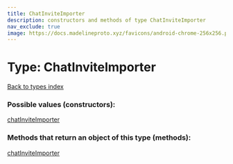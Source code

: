 ```yaml
---
title: ChatInviteImporter
description: constructors and methods of type ChatInviteImporter
nav_exclude: true
image: https://docs.madelineproto.xyz/favicons/android-chrome-256x256.png
---
```

# Type: ChatInviteImporter
[Back to types index](index.md)



### Possible values (constructors):

[chatInviteImporter](/API_docs/constructors/chatInviteImporter.md)  



### Methods that return an object of this type (methods):



[chatInviteImporter](/API_docs/constructors/chatInviteImporter.md)  


